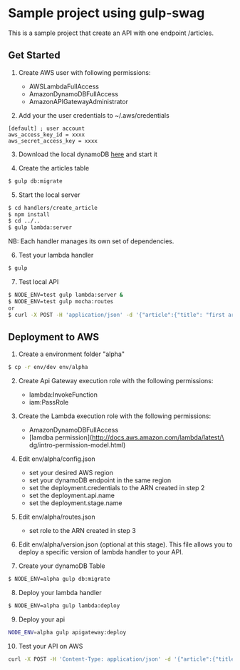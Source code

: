 # Sample project using gulp-swag 

This is a sample project that create an API with one endpoint /articles.


## Get Started
1. Create AWS user with following permissions:
   * AWSLambdaFullAccess
   * AmazonDynamoDBFullAccess
   * AmazonAPIGatewayAdministrator

2. Add your the user credentials to ~/.aws/credentials
```
[default] ; user account
aws_access_key_id = xxxx
aws_secret_access_key = xxxx
```

3. Download the local dynamoDB [here](http://docs.aws.amazon.com/amazondynamodb/latest/developerguide/Tools.DynamoDBLocal.html#Tools.DynamoDBLocal.DownloadingAndRunning) and start it

4. Create the articles table
```sh
$ gulp db:migrate
```

5. Start the local server
```sh
$ cd handlers/create_article
$ npm install
$ cd ../..
$ gulp lambda:server
```
NB: Each handler manages its own set of dependencies.


6. Test your lambda handler
```sh
$ gulp
```

7. Test local API
```sh
$ NODE_ENV=test gulp lambda:server &
$ NODE_ENV=test gulp mocha:routes
or
$ curl -X POST -H 'application/json' -d '{"article":{"title": "first article", "text": "persisted in local dynamoDB"}}' http://localhost:5000/articles
```

## Deployment to AWS
1. Create a environment folder "alpha"
```sh
$ cp -r env/dev env/alpha
```

2. Create Api Gateway execution role with the following permissions:
   * lambda:InvokeFunction
   * iam:PassRole

3. Create the Lambda execution role with the following permissions:
   * AmazonDynamoDBFullAccess
   * [lamdba permission](http://docs.aws.amazon.com/lambda/latest/\
dg/intro-permission-model.html)

4. Edit env/alpha/config.json
   * set your desired AWS region
   * set your dynamoDB endpoint in the same region
   * set the deployment.credentials to the ARN created in step 2
   * set the deployment.api.name 
   * set the deployment.stage.name

5. Edit env/alpha/routes.json
   * set role to the ARN created in step 3

6. Edit env/alpha/version.json (optional at this stage). This file allows you to deploy a specific version of lambda handler to your API.

7. Create your dynamoDB Table 
```sh
$ NODE_ENV=alpha gulp db:migrate
```

8. Deploy your lambda handler
```sh
$ NODE_ENV=alpha gulp lambda:deploy
```

9. Deploy your api
```sh
NODE_ENV=alpha gulp apigateway:deploy
```

10. Test your API on AWS
```sh
curl -X POST -H 'Content-Type: application/json' -d '{"article":{"title": "first article", "text": "persisted in cloud dynamoDB"}}' <api-url>
```
